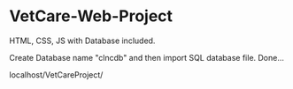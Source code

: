 # VetCare-Web-Project
HTML, CSS, JS with Database included.


Create Database name "clncdb" and then import SQL database file.
Done...

localhost/VetCareProject/
